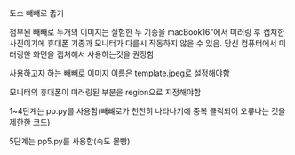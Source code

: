 토스 빼빼로 줍기

첨부된 빼빼로 두개의 이미지는 실험한 두 기종을 macBook16"에서 미러링 후 캡처한 사진이기에 휴대폰 기종과 모니터가 다를시 작동하지 않을 수 있음. 당신 컴퓨터에서 미러링한 화면을 캡처해서 사용하는것을 권장함

사용하고자 하는 빼빼로 이미지 이름은 template.jpeg로 설정해야함

모니터의 휴대폰이 미러링된 부분을 region으로 지정해야함

1~4단계는 pp.py를 사용함(빼뺴로가 천천히 나타나기에 중복 클릭되어 오류나는 것을 제한한 코드)

5단계는 pp5.py를 사용함(속도 몰빵)



